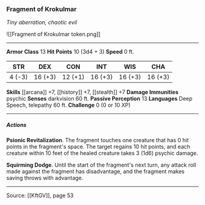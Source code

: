 ### Fragment of Krokulmar
_Tiny aberration, chaotic evil_

![[Fragment of Krokulmar token.png]]


---

**Armor Class** 13
**Hit Points** 10 (3d4 + 3)
**Speed** 0 ft.

| STR     | DEX     | CON     | INT     | WIS     | CHA     |
|---------|---------|---------|---------|---------|---------|
| 4 (-3) | 16 (+3) | 12 (+1) | 16 (+3) | 16 (+3) | 16 (+3) |

**Skills** [[arcana]] +7, [[history]] +7, [[stealth]] +7
**Damage Immunities** psychic
**Senses** darkvision 60 ft.
**Passive Perception** 13
**Languages** Deep Speech, telepathy 60 ft.
**Challenge** 0 (0 or 10 XP)

---

##### Actions
**Psionic Revitalization**. The fragment touches one creature that has 0 hit points in the fragment's space. The target regains 10 hit points, and each creature within 10 feet of the healed creature takes 3 (1d6) psychic damage.

**Squirming Dodge**. Until the start of the fragment's next turn, any attack roll made against the fragment has disadvantage, and the fragment makes saving throws with advantage.


---

Source: [[KftGV]], page 53